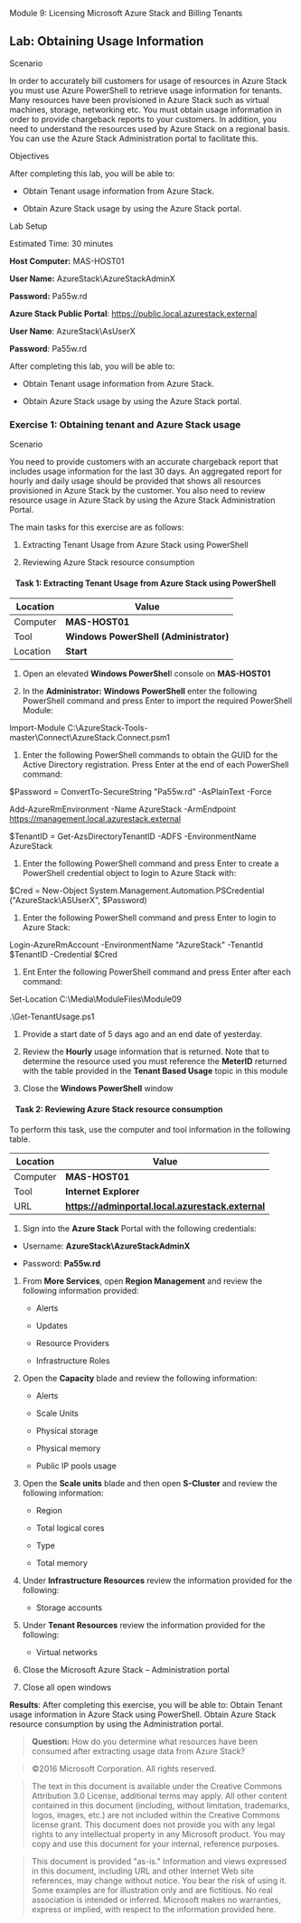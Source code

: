 Module 9: Licensing Microsoft Azure Stack and Billing Tenants

Lab: Obtaining Usage Information
--------------------------------

Scenario

In order to accurately bill customers for usage of resources in Azure Stack you
must use Azure PowerShell to retrieve usage information for tenants. Many
resources have been provisioned in Azure Stack such as virtual machines,
storage, networking etc. You must obtain usage information in order to provide
chargeback reports to your customers. In addition, you need to understand the
resources used by Azure Stack on a regional basis. You can use the Azure Stack
Administration portal to facilitate this.

Objectives

After completing this lab, you will be able to:

-   Obtain Tenant usage information from Azure Stack.

-   Obtain Azure Stack usage by using the Azure Stack portal.

Lab Setup

Estimated Time: 30 minutes

**Host Computer:** MAS-HOST01

**User Name:** AzureStack\\AzureStackAdminX

**Password:** Pa55w.rd

**Azure Stack Public Portal**: https://public.local.azurestack.external

**User Name**: AzureStack\\AsUserX

**Password**: Pa55w.rd

After completing this lab, you will be able to:

-   Obtain Tenant usage information from Azure Stack.

-   Obtain Azure Stack usage by using the Azure Stack portal.

### Exercise 1: Obtaining tenant and Azure Stack usage

Scenario

You need to provide customers with an accurate chargeback report that includes
usage information for the last 30 days. An aggregated report for hourly and
daily usage should be provided that shows all resources provisioned in Azure
Stack by the customer. You also need to review resource usage in Azure Stack by
using the Azure Stack Administration Portal.

The main tasks for this exercise are as follows:

1. Extracting Tenant Usage from Azure Stack using PowerShell

2. Reviewing Azure Stack resource consumption

####   Task 1: Extracting Tenant Usage from Azure Stack using PowerShell

| Location | Value                                  |
|----------|----------------------------------------|
| Computer | **MAS-HOST01**                         |
| Tool     | **Windows PowerShell (Administrator)** |
| Location | **Start**                              |

1.  Open an elevated **Windows PowerShel**l console on **MAS-HOST01**

2.  In the **Administrator: Windows PowerShell** enter the following PowerShell
    command and press Enter to import the required PowerShell Module:

Import-Module C:\\AzureStack-Tools-master\\Connect\\AzureStack.Connect.psm1

1.  Enter the following PowerShell commands to obtain the GUID for the Active
    Directory registration. Press Enter at the end of each PowerShell command:

\$Password = ConvertTo-SecureString "Pa55w.rd" -AsPlainText -Force

Add-AzureRmEnvironment -Name AzureStack -ArmEndpoint
https://management.local.azurestack.external

\$TenantID = Get-AzsDirectoryTenantID -ADFS -EnvironmentName AzureStack

1.  Enter the following PowerShell command and press Enter to create a
    PowerShell credential object to login to Azure Stack with:

\$Cred = New-Object System.Management.Automation.PSCredential
("AzureStack\\ASUserX", \$Password)

1.  Enter the following PowerShell command and press Enter to login to Azure
    Stack:

Login-AzureRmAccount -EnvironmentName "AzureStack" -TenantId \$TenantID
-Credential \$Cred

1.  Ent Enter the following PowerShell command and press Enter after each
    command:

Set-Location C:\\Media\\ModuleFiles\\Module09

.\\Get-TenantUsage.ps1

1.  Provide a start date of 5 days ago and an end date of yesterday.

2.  Review the **Hourly** usage information that is returned. Note that to
    determine the resource used you must reference the **MeterID** returned with
    the table provided in the **Tenant Based Usage** topic in this module

3.  Close the **Windows PowerShell** window

####   Task 2: Reviewing Azure Stack resource consumption

To perform this task, use the computer and tool information in the following
table.

| Location | Value                                             |
|----------|---------------------------------------------------|
| Computer | **MAS-HOST01**                                    |
| Tool     | **Internet Explorer**                             |
| URL      | **https://adminportal.local.azurestack.external** |

1.  Sign into the **Azure Stack** Portal with the following credentials:

-   Username: **AzureStack\\AzureStackAdminX**

-   Password: **Pa55w.rd**

1.  From **More Services**, open **Region Management** and review the following
    information provided:

    -   Alerts

    -   Updates

    -   Resource Providers

    -   Infrastructure Roles

2.  Open the **Capacity** blade and review the following information:

    -   Alerts

    -   Scale Units

    -   Physical storage

    -   Physical memory

    -   Public IP pools usage

3.  Open the **Scale units** blade and then open **S-Cluster** and review the
    following information:

    -   Region

    -   Total logical cores

    -   Type

    -   Total memory

4.  Under **Infrastructure Resources** review the information provided for the
    following:

    -   Storage accounts

5.  Under **Tenant Resources** review the information provided for the
    following:

    -   Virtual networks

6.  Close the Microsoft Azure Stack – Administration portal

7.  Close all open windows

**Results**: After completing this exercise, you will be able to: Obtain Tenant
usage information in Azure Stack using PowerShell. Obtain Azure Stack resource
consumption by using the Administration portal.

>   **Question:** How do you determine what resources have been consumed after
>   extracting usage data from Azure Stack?

>   ©2016 Microsoft Corporation. All rights reserved.

>   The text in this document is available under the Creative Commons
>   Attribution 3.0 License, additional terms may apply. All other content
>   contained in this document (including, without limitation, trademarks,
>   logos, images, etc.) are not included within the Creative Commons license
>   grant. This document does not provide you with any legal rights to any
>   intellectual property in any Microsoft product. You may copy and use this
>   document for your internal, reference purposes.

>   This document is provided "as-is." Information and views expressed in this
>   document, including URL and other Internet Web site references, may change
>   without notice. You bear the risk of using it. Some examples are for
>   illustration only and are fictitious. No real association is intended or
>   inferred. Microsoft makes no warranties, express or implied, with respect to
>   the information provided here.
